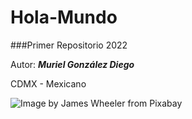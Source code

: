 # Hola-Mundo
###Primer Repositorio 2022

Autor: **_Muriel González Diego_**

CDMX - Mexicano

![Image by James Wheeler from [Pixabay](https://pixabay.com/photos/alberta-canada-lake-mountains-2297204/?download)]()
